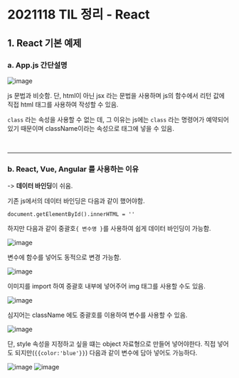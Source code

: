 # 2021118 TIL 정리 - React

## 1. React 기본 예제

### a. App.js 간단설명

 ![image](https://user-images.githubusercontent.com/84966961/142424944-8e3d4bc9-8a80-459e-88c0-be4b1a7f7374.png)

 js 문법과 비슷함. 단, html이 아닌 jsx 라는 문법을 사용하며 js의 함수에서 리턴 값에 직접 html 태그를 사용하여 작성할 수 있음.

 `class` 라는 속성을 사용할 수 없는 데, 그 이유는 js에는 `class` 라는 명령어가 예약되어 있기 때문이며 className이라는 속성으로 태그에 넣을 수 있음. 
    
 <br>
<hr>

### b. React, Vue, Angular 를 사용하는 이유    
 -> **데이터 바인딩**이 쉬움.    
 
 기존 js에서의 데이터 바인딩은 다음과 같이 했어야함.
 
 ```
 document.getElementById().innerHTML = ''
 ```
 
 하지만 다음과 같이 중괄호`{ 변수명 }`를 사용하여 쉽게 데이터 바인딩이 가능함.    
 
 ![image](https://user-images.githubusercontent.com/84966961/142426935-0bfe78f9-e9b8-4c70-9db8-589cab7d9c7c.png)

 변수에 함수를 넣어도 동적으로 변경 가능함.
    
 ![image](https://user-images.githubusercontent.com/84966961/142429655-7dc067a4-9c7e-4bea-b75a-f1989f75aa2b.png)
   
 이미지를 import 하여 중괄호 내부에 넣어주어 img 태그를 사용할 수도 있음.    
    
 ![image](https://user-images.githubusercontent.com/84966961/142430069-7dd8e49e-eccd-4eee-9f2f-db08a1534b17.png)

 심지어는 className 에도 중괄호를 이용하여 변수를 사용할 수 있음.
    
 ![image](https://user-images.githubusercontent.com/84966961/142430514-ef8ff1cc-1de3-4c1e-a40c-2b254829dabf.png)

 단, style 속성을 지정하고 싶을 떄는 object 자료형으로 만들어 넣어야한다. 직접 넣어도 되지만(`{{color:'blue'}}`) 다음과 같이 변수에 담아 넣어도 가능하다.    
 
 ![image](https://user-images.githubusercontent.com/84966961/142431387-b03d5b23-f880-46ae-a852-e5b175c04bed.png)
 ![image](https://user-images.githubusercontent.com/84966961/142432111-5c9dc66e-586e-41c4-bc87-0ba314b9c650.png)

 

<br>
